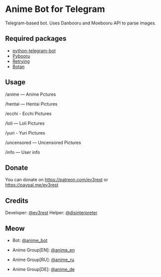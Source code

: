 # Anime Bot for Telegram
Telegram-based bot. Uses Danbooru and Moebooru API to parse images.
## Required packages
- [python-telegram-bot](https://github.com/python-telegram-bot/python-telegram-bot)
- [Pybooru](https://github.com/LuqueDaniel/pybooru)
- [Retrying](https://github.com/rholder/retrying)
- [Botan](https://github.com/botanio/sdk)

## Usage
/anime — Anime Pctures

/hentai — Hentai Pictures

/ecchi - Ecchi Pictures

/loli — Loli Pictures

/yuri - Yuri Pictures

/uncensored — Uncensored Pictures



/info — User info
## Donate
You can donate on https://patreon.com/ev3rest or https://paypal.me/ev3rest
## Credits
Developer: [@ev3rest](https://t.me/ev3rest)
Helper: [@disinterpreter](https://t.me/disinterpreter)

## Meow
- Bot: [@anime_bot](https://t.me/anime_bot)

- Anime Group[EN]: [@anime_en](https://t.me/anime_en)

- Anime Group[RU]: [@anime_ru](https://t.me/anime_ru)

- Anime Group[DE]: [@anime_de](https://t.me/anime_de)
